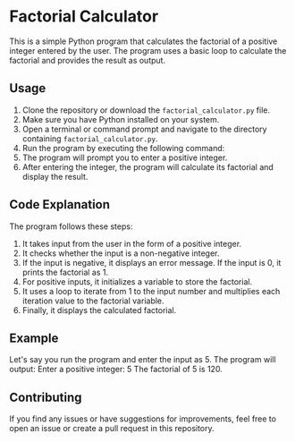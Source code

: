 # Factorial Calculator

This is a simple Python program that calculates the factorial of a positive integer entered by the user. The program uses a basic loop to calculate the factorial and provides the result as output.

## Usage

1. Clone the repository or download the `factorial_calculator.py` file.
2. Make sure you have Python installed on your system.
3. Open a terminal or command prompt and navigate to the directory containing `factorial_calculator.py`.
4. Run the program by executing the following command:
5. The program will prompt you to enter a positive integer.
6. After entering the integer, the program will calculate its factorial and display the result.

## Code Explanation

The program follows these steps:

1. It takes input from the user in the form of a positive integer.
2. It checks whether the input is a non-negative integer.
3. If the input is negative, it displays an error message. If the input is 0, it prints the factorial as 1.
4. For positive inputs, it initializes a variable to store the factorial.
5. It uses a loop to iterate from 1 to the input number and multiplies each iteration value to the factorial variable.
6. Finally, it displays the calculated factorial.

## Example

Let's say you run the program and enter the input as 5. The program will output:
Enter a positive integer: 5
The factorial of 5 is 120.

## Contributing

If you find any issues or have suggestions for improvements, feel free to open an issue or create a pull request in this repository.


